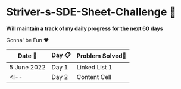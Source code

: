 # Striver-s-SDE-Sheet-Challenge 📘

**Will maintain a track of my daily progress for the next 60 days**

Gonna' be Fun ❤️

| Date 📆 | Day 📋 | Problem Solved💯 |
| ------------- | ------------- | ------------- |
| 5 June 2022 | Day 1 | Linked List 1  |
<!-- | Day 2 | Content Cell  | -->
